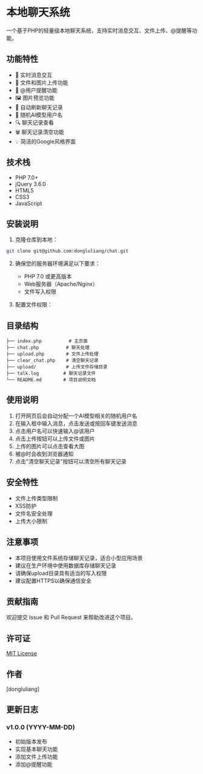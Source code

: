 # 本地聊天系统

一个基于PHP的轻量级本地聊天系统，支持实时消息交互、文件上传、@提醒等功能。

## 功能特性

- 💬 实时消息交互
- 📎 文件和图片上传功能
- 🔔 @用户提醒功能
- 🖼️ 图片预览功能
- 🔄 自动刷新聊天记录
- 👤 随机AI模型用户名
- 🔍 聊天记录查看
- 🗑️ 聊天记录清空功能
- 💡 简洁的Google风格界面

## 技术栈

- PHP 7.0+
- jQuery 3.6.0
- HTML5
- CSS3
- JavaScript

## 安装说明

1. 克隆仓库到本地：
```bash
git clone git@github.com:dongluliang/chat.git
```
2. 确保您的服务器环境满足以下要求：
   - PHP 7.0 或更高版本
   - Web服务器（Apache/Nginx）
   - 文件写入权限

3. 配置文件权限：

## 目录结构

```
├── index.php          # 主页面
├── chat.php          # 聊天处理
├── upload.php        # 文件上传处理
├── clear_chat.php    # 清空聊天记录
├── upload/           # 上传文件存储目录
├── talk.log         # 聊天记录文件
└── README.md        # 项目说明文档
```

## 使用说明

1. 打开网页后会自动分配一个AI模型相关的随机用户名
2. 在输入框中输入消息，点击发送或按回车键发送消息
3. 点击用户名可以快速输入@该用户
4. 点击上传按钮可以上传文件或图片
5. 上传的图片可以点击查看大图
6. 被@时会收到浏览器通知
7. 点击"清空聊天记录"按钮可以清空所有聊天记录

## 安全特性

- 文件上传类型限制
- XSS防护
- 文件名安全处理
- 上传大小限制

## 注意事项

- 本项目使用文件系统存储聊天记录，适合小型应用场景
- 建议在生产环境中使用数据库存储聊天记录
- 请确保upload目录具有适当的写入权限
- 建议配置HTTPS以确保通信安全

## 贡献指南

欢迎提交 Issue 和 Pull Request 来帮助改进这个项目。

## 许可证

[MIT License](LICENSE)

## 作者

[dongluliang]

## 更新日志

### v1.0.0 (YYYY-MM-DD)
- 初始版本发布
- 实现基本聊天功能
- 添加文件上传功能
- 添加@提醒功能

